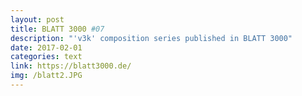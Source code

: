```yaml
---
layout: post
title: BLATT 3000 #07
description: "'v3k' composition series published in BLATT 3000"
date: 2017-02-01
categories: text
link: https://blatt3000.de/
img: /blatt2.JPG
---
```

